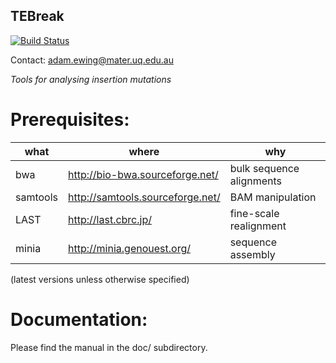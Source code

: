## TEBreak 

[![Build Status](https://travis-ci.org/MischaLundberg/tebreak.svg?branch=master)](https://travis-ci.org/MischaLundberg/tebreak)

Contact: adam.ewing@mater.uq.edu.au

*Tools for analysing insertion mutations*

# Prerequisites:

|what     | where | why |
|---------|-------|-----|
|bwa      | http://bio-bwa.sourceforge.net/  | bulk sequence alignments |
|samtools | http://samtools.sourceforge.net/ | BAM manipulation |
|LAST     | http://last.cbrc.jp/ | fine-scale realignment |
|minia    | http://minia.genouest.org/ | sequence assembly |


(latest versions unless otherwise specified)

# Documentation:

Please find the manual in the doc/ subdirectory.
